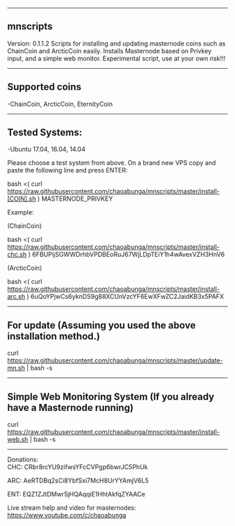 ---------
mnscripts
---------
Version: 0.1.1.2
Scripts for installing and updating masternode coins such as ChainCoin and ArcticCoin easily. Installs Masternode based on Privkey input, and a simple web monitor.
Experimental script, use at your own risk!!!

----------------
Supported coins
----------------
-ChainCoin, ArcticCoin, EternityCoin

---------------
Tested Systems: 
---------------
-Ubuntu 17.04, 16.04, 14.04

Please choose a test system from above.
On a brand new VPS copy and paste the following line and press ENTER:

bash <( curl https://raw.githubusercontent.com/chaoabunga/mnscripts/master/install-[COIN].sh ) MASTERNODE_PRIVKEY

Example:

(ChainCoin)

bash <( curl https://raw.githubusercontent.com/chaoabunga/mnscripts/master/install-chc.sh ) 6FBUPijSGWWDrhbVPDBEoRuJ67WjLDpTEiY1h4wAvexVZH3HnV6

(ArcticCoin)

bash <( curl https://raw.githubusercontent.com/chaoabunga/mnscripts/master/install-arc.sh ) 6uQoYPjwCs6yknDS9g88XCUnVzcYF6EwXFwZC2JaidKB3x5PAFX

----------------------------------------------------
For update
(Assuming you used the above installation method.)
----------------------------------------------------

curl https://raw.githubusercontent.com/chaoabunga/mnscripts/master/update-mn.sh | bash -s 

-------------------------------------------
Simple Web Monitoring System
(If you already have a Masternode running)
-------------------------------------------

curl https://raw.githubusercontent.com/chaoabunga/mnscripts/master/install-web.sh | bash -s 

**********

Donations:  
CHC: CRbr8rcYU9zifwsYFcCVPgp6bwrJC5PhUk

ARC: AeRTDBq2sCi8YbfSxi7McH8UrYYAmjV6L5

ENT: EQZ1ZJtDMwr5jHQAqqiE1HhtAkfqZYAACe
            
Live stream help and video for masternodes: https://www.youtube.com/c/chaoabunga

